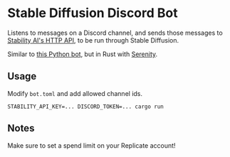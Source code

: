 # Stable Diffusion Discord Bot

Listens to messages on a Discord channel, and sends those messages to 
[Stability AI's HTTP API][sdapi], to be run through Stable Diffusion.

Similar to [this Python bot][python bot], but in Rust with [Serenity][].

[sdapi]: https://platform.stability.ai/docs/api-reference
[python bot]: https://replicate.com/blog/build-a-robot-artist-for-your-discord-server-with-stable-diffusion
[Serenity]: https://docs.rs/serenity/latest/serenity/

## Usage

Modify `bot.toml` and add allowed channel ids.

```
STABILITY_API_KEY=... DISCORD_TOKEN=... cargo run
```

## Notes

Make sure to set a spend limit on your Replicate account!
